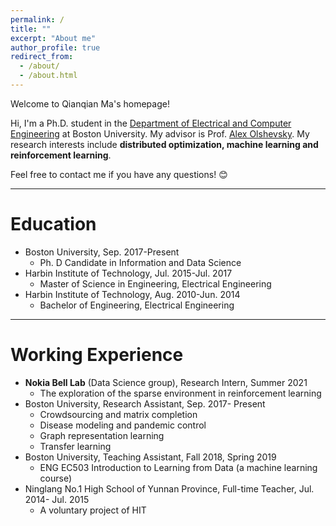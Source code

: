 ```yaml
---
permalink: /
title: ""
excerpt: "About me"
author_profile: true
redirect_from: 
  - /about/
  - /about.html
---
```


Welcome to Qianqian Ma's homepage!


<!-- <div style="text-align: justify"> 
Hi, I'm a Ph.D. student in the <a href="https://www.bu.edu/eng/departments/ece/">Department of Electrical and Computer Engineering</a>  at Boston University. My advisor is Prof. <a href="https://sites.bu.edu/aolshevsky/">Alex Olshevsky</a>. I received my M.S. degree in Electrical Engineering from <a href="http://www.hit.edu.cn/">Harbin Institute of Technology (HIT)</a>, China, in 2017. I received my B.S. degree in Electrical Engineering from <a href="http://www.hit.edu.cn/">Harbin Institute of Technology (HIT)</a>, China, in 2014. <br /><br />
</div>

<div style="text-align: justify"> 
My research interests include distributed optimization, machine learning and reinforcement learning. <br /><br />
</div> -->


Hi, I'm a Ph.D. student in the <a href="https://www.bu.edu/eng/departments/ece/">Department of Electrical and Computer Engineering</a>  at Boston University. My advisor is Prof. <a href="https://sites.bu.edu/aolshevsky/">Alex Olshevsky</a>. My research interests include **distributed optimization, machine learning and reinforcement learning**.


Feel free to contact me if you have any questions! &#x1F60a;

<!-- <div style="text-align: justify"> 
I worked as a research intern in Data Science group of Nokia Bell Lab in the summer of 2021. I also worked as a full-time teacher for 1 year time in a senior high school which locates in Yunnan province of china.  <br /><br />
</div>
 -->
 -----------
# Education
* Boston University, Sep. 2017-Present
	* Ph. D Candidate in Information and Data Science 
* Harbin Institute of Technology, Jul. 2015-Jul. 2017
	* Master of Science in Engineering, Electrical Engineering
* Harbin Institute of Technology, Aug. 2010-Jun. 2014
	* Bachelor of Engineering, Electrical Engineering






-----------
# Working Experience
* **Nokia Bell Lab** (Data Science group), Research Intern, Summer 2021
	* The exploration of the sparse environment in reinforcement learning
* Boston University, Research Assistant, Sep. 2017- Present
	* Crowdsourcing and matrix completion
	* Disease modeling and pandemic control
	* Graph representation learning
	* Transfer learning
* Boston University, Teaching Assistant, Fall 2018, Spring 2019
	* ENG EC503 Introduction to Learning from Data (a machine learning course)
* Ninglang No.1 High School of Yunnan Province, Full-time Teacher, Jul. 2014- Jul. 2015
	* A voluntary project of HIT





<!-- -----------


# Activities 

* <span style="color:Blue"> [May 8, 2021] </span> - One long paper is accepted at [Springer Nature Computer Science ](https://link.springer.com/article/10.1007/s42979-021-00690-w) Journal.
* <span style="color:Blue"> [March 3, 2021] </span> - One paper won the [<span style ="color:Red">**3rd Best Paper Award**</span>](https://tonmoy-hossain.github.io/files/ICCIT-Best-Paper.pdf) at [ICCIT 2020](http://iccit.org.bd/2020/).
* <span style="color:Blue"> [January 23, 2021] </span> - One long paper is accepted at [Springer Nature Computer Science](https://link.springer.com/article/10.1007/s42979-021-00487-x) Journal.
* <span style="color:Blue"> [December 19-21, 2020] </span> - Served as an IT-subcommittee member at [ICCIT 2020](http://iccit.org.bd/2020/)
* <span style="color:Blue"> [November 28, 2020] </span> - One short paper was accepted at [ICECE 2020](http://icece.buet.ac.bd/2020/).  
* <span style="color:Blue"> [November 9, 2020] </span> - One paper won the [<span style ="color:Red">**Best Paper Award**</span>](https://tonmoy-hossain.github.io/files/Best_Paper_Award.png) under <i>Data Mining and Data Analytics and Big Data</i> category at [IEEE-IEMCON 2020](https://ieee-iemcon.org/).
* <span style="color:Blue"> [November 3, 2020] </span> - A long paper was accepted at [ICCIT 2020](http://iccit.org.bd/2020/).
* <span style="color:Blue"> [October 4, 2020] </span> - A short paper was accepted at [ICAICT 2020](http://icaict.uiu.ac.bd/).
* <span style="color:Blue"> [September 11, 2020] </span> - A long paper was accepted at [IEEE-IEMCON 2020](https://ieee-iemcon.org/).
* <span style="color:Blue"> [August 13, 2020] </span> - A pre-print version of a journal submitted [paper](https://assets.researchsquare.com/files/rs-56285/v1_stamped.pdf) is published at [Research Square](https://www.researchsquare.com/article/rs-56285/v1).
* <span style="color:Blue"> [June 09, 2020] </span> - A long paper was accepted at [ICACIE 2020](https://www.icacie.com/2020/).
* <span style="color:Blue"> [June 07, 2020] </span> - A short paper was presented at [Tensymp 2020](http://tensymp2020.com/) [(presentation)](https://tonmoy-hossain.github.io/files/tensymp_presentation.pdf).
* <span style="color:Blue"> [April 28, 2020] </span> - One paper got accepted to [Tensymp 2020](http://tensymp2020.com/).
* <span style="color:Blue"> [January 26, 2020] </span> - Joined as a Lecturer in the [Department of CSE, Ahsanullah University of Science and Technology](http://aust.edu/).
* <span style="color:Blue"> [December 21, 2019] </span> - A [paper](https://ieeexplore.ieee.org/document/9068847) was presented at EICT 2019.
* <span style="color:Blue"> [December 19, 2019] </span> - Attended [ICCIT 2019](http://iccit.org.bd/2019/), in Dhaka, Bangladesh and presented a [paper](https://ieeexplore.ieee.org/document/9038609). 
* <span style="color:Blue"> [November 24, 2019] </span> - One [paper](https://ieeexplore.ieee.org/document/9068847) got accepted to EICT 2019.
* <span style="color:Blue"> [November 21, 2019] </span> - One [paper](https://ieeexplore.ieee.org/document/9038609) got accepted to [ICCIT 2019](http://iccit.org.bd/2019/).
* <span style="color:Blue"> [August 25, 2019] </span> - Joined as an Adjunct Lecturer in the [Department of CSE, Ahsanullah University of Science and Technology](http://aust.edu/).
* <span style="color:Blue"> [June 23, 2019]  </span> - Successfully defended my [B.Sc. Thesis](https://tonmoy-hossain.github.io/files/Hossain_Tonmoy_B.Sc._Thesis.pdf). 
* <span style="color:Blue"> [May 05, 2019] </span> - Attended [ICASERT 2019](http://home.ewubd.edu/events/1st-international-conference-on-advances-in-science-engineering-and-robotics-technology-icasert-2019/), in Dhaka, Bangladesh, and presented a [paper](https://ieeexplore.ieee.org/document/8934561).  
* <span style="color:Blue"> [April 10, 2019] </span> - One [paper](https://ieeexplore.ieee.org/document/8934561) got accepted to [ICASERT 2019](http://home.ewubd.edu/events/1st-international-conference-on-advances-in-science-engineering-and-robotics-technology-icasert-2019/)
* <span style="color:Blue"> [March 23, 2019] </span> - Ranked 7th position at [Inter University Math Olympiad](http://tonmoy-hossain.github.io/files/Math_Olympiad.pdf)
* <span style="color:Blue"> [March 13, 2019] </span> - One [journal paper](https://thesai.org/Downloads/Volume10No3/Paper_68-A_Gender_Neutral_Approach_to_Detect_Early_Alzheimers_Disease.pdf) got accepted to [International Journal of Advanced Computer Science and Applications (IJACSA)](https://thesai.org/Publications/IJACSA/)
* <span style="color:Blue"> [March 1, 2019] </span> - One [journal paper](https://www.ijser.org/researchpaper/Brain-Tumor-Segmentation-Techniques-on-Medical-Images-A-Review.pdf) got accepted.

----------- -->



